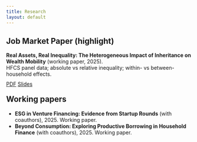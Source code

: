 ```yaml
---
title: Research
layout: default
---
```


<section id="jmp" style="margin-top:22px;">
<h2>Job Market Paper (highlight)</h2>
<div class="card">
<strong>Real Assets, Real Inequality: The Heterogeneous Impact of Inheritance on Wealth Mobility</strong> (working paper, 2025). 
<div class="meta">HFCS panel data; absolute vs relative inequality; within- vs between-household effects.</div>
<p style="margin-top:10px;">
  <a class="btn" href="{{ '/assets/JMP_Ferraro.pdf' | relative_url }}">PDF</a>
  <a class="btn" href="{{ '/assets/JMP_Ferraro_slides.pdf' | relative_url }}">Slides</a>
</p>
</div>
</section>

<h2 style="margin-top:20px;">Working papers</h2>
<div class="card">
<ul class="plain">
  <li class="item"><strong>ESG in Venture Financing: Evidence from Startup Rounds</strong> (with coauthors), 2025. <span class="meta">Working paper.</span></li>
  <li class="item"><strong>Beyond Consumption: Exploring Productive Borrowing in Household Finance</strong> (with coauthors), 2025. <span class="meta">Working paper.</span></li>
  <!-- Add more items as needed -->
</ul>
</div>

